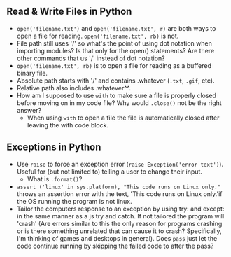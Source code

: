## Read & Write Files in Python

- `open('filename.txt')` and `open('filename.txt', r)` are both ways to open a file for reading. `open('filename.txt', rb)` is not.
- File path still uses '/' so what's the point of using dot notation when importing modules? Is that only for the open() statements? Are there other commands that us '/' instead of dot notation?
- `open('filename.txt', rb)` is to open a file for reading as a buffered binary file.
- Absolute path starts with '/' and contains .whatever (`.txt`, `.gif`, etc).
- Relative path also includes .whatever^^.
- How am I supposed to use `with` to make sure a file is properly closed before moving on in my code file? Why would `.close()` not be the right answer?
  - When using `with` to open a file the file is automatically closed after leaving the with code block.

## Exceptions in Python

- Use `raise` to force an exception error (`raise Exception('error text')`). Useful for (but not limited to) telling a user to change their input.
  - What is `.format()`?
- `assert ('linux' in sys.platform), "This code runs on Linux only."` throws an assertion error with the text, 'This code runs on Linux only.'if the OS running the program is not linux.
- Tailor the computers response to an exception by using try: and except: in the same manner as a js try and catch. If not tailored the program will 'crash' (Are errors similar to this the only reason for programs crashing or is there something unrelated that can cause it to crash? Specifically, I'm thinking of games and desktops in general). Does `pass` just let the code continue running by skipping the failed code to after the pass?